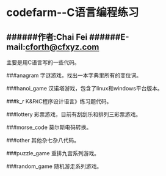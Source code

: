codefarm--C语言编程练习
=====================

######作者:Chai Fei
######E-mail:cforth@cfxyz.com
---------------------
主要是用C语言写的一些代码。



###anagram
字谜游戏，找出一本字典里所有的变位词。


###hanoi_game
汉诺塔游戏，包含了linux和windows平台版本。


###k_r
K&R《C程序设计语言》练习题代码。


###lottery
彩票游戏，目前有刮刮乐和排列三彩票游戏。


###morse_code
莫尔斯电码转换。


###other
其他杂七杂八代码。


###puzzle_game
重排九宫系列游戏。


###random_game
随机游走系列游戏。
